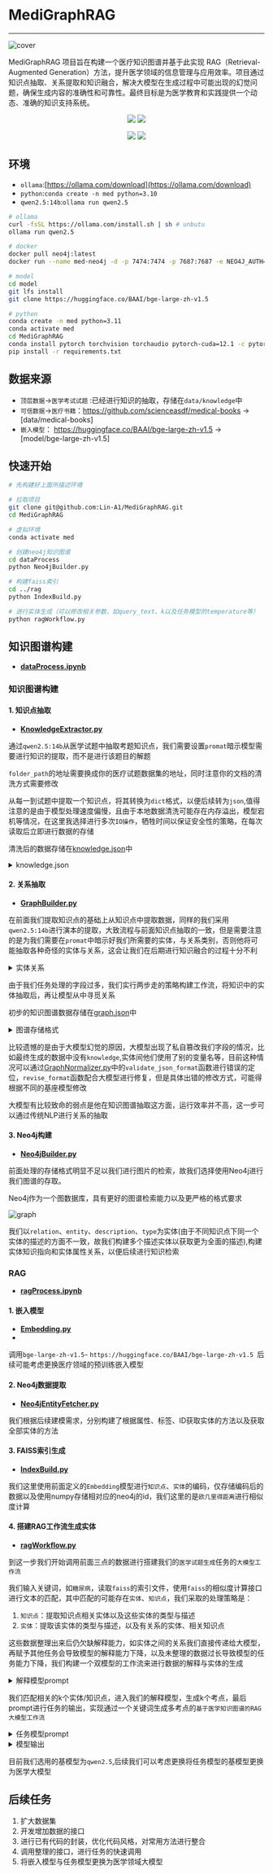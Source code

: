  # MediGraphRAG

------
![cover](data/cover.png)

MediGraphRAG 项目旨在构建一个医疗知识图谱并基于此实现 RAG（Retrieval-Augmented Generation）方法，提升医学领域的信息管理与应用效率。项目通过知识点抽取、关系提取和知识融合，解决大模型在生成过程中可能出现的幻觉问题，确保生成内容的准确性和可靠性。最终目标是为医学教育和实践提供一个动态、准确的知识支持系统。

<div align='center'>
     <p>
        <a href='https://github.com/Lin-A1/MediGraphRAG'><img src='https://img.shields.io/badge/Project-Page-Green'></a>
        <img src='https://img.shields.io/github/stars/Lin-A1/MediGraphRAG?color=green&style=social' />
     </p>
     <p>
        <img src="https://img.shields.io/badge/python-3.10-blue">
        <img src="https://img.shields.io/badge/ollama-available-blue">
    </p>
</div>


## 环境
- `ollama`:[https://ollama.com/download](https://ollama.com/download)
- `python`:`conda create -n med python=3.10`
- `qwen2.5:14b`:`ollama run qwen2.5`

```sh
# ollama
curl -fsSL https://ollama.com/install.sh | sh # unbutu
ollama run qwen2.5

# docker
docker pull neo4j:latest
docker run --name med-neo4j -d -p 7474:7474 -p 7687:7687 -e NEO4J_AUTH=neo4j/test neo4j:latest

# model
cd model
git lfs install
git clone https://huggingface.co/BAAI/bge-large-zh-v1.5

# python
conda create -n med python=3.11
conda activate med
cd MediGraphRAG
conda install pytorch torchvision torchaudio pytorch-cuda=12.1 -c pytorch -c nvidia
pip install -r requirements.txt
```

## 数据来源

- `顶层数据`->`医学考试试题` :已经进行知识的抽取，存储在`data/knowledge`中
- `可信数据`->`医疗书籍`：https://github.com/scienceasdf/medical-books -> [data/medical-books]
- `嵌入模型`： https://huggingface.co/BAAI/bge-large-zh-v1.5 -> [model/bge-large-zh-v1.5]

## 快速开始
```bash
# 先构建好上面所描述环境

# 拉取项目
git clone git@github.com:Lin-A1/MediGraphRAG.git
cd MediGraphRAG

# 虚拟环境
conda activate med

# 创建neo4j知识图谱
cd dataProcess
python Neo4jBuilder.py

# 构建faiss索引
cd ../rag
python IndexBuild.py

# 进行实体生成（可以修改相关参数，如query_text、k以及任务模型的temperature等）
python ragWorkflow.py
```

## 知识图谱构建

- **[dataProcess.ipynb](dataProcess/dataProcess.ipynb)**

### 知识图谱构建

#### 1. 知识点抽取

- **[KnowledgeExtractor.py](dataProcess/KnowledgeExtractor.py)**

通过`qwen2.5:14b`从医学试题中抽取考题知识点，我们需要设置`promat`暗示模型需要进行知识的提取，而不是进行该题目的解题

`folder_path`的地址需要换成你的医疗试题数据集的地址，同时注意你的文档的清洗方式需要修改

从每一到试题中提取一个知识点，将其转换为`dict`格式，以便后续转为`json`,值得注意的是由于模型处理速度偏慢，且由于本地数据清洗可能存在内存溢出，模型宕机等情况，在这里我选择进行多次`IO操作`，牺牲时间以保证安全性的策略，在每次读取后立即进行数据的存储

清洗后的数据存储在[knowledge.json](data/knowledge/knowledge.json)中

<details>
<summary> knowledge.json </summary>
    
 ```json
 [
    {
        "knowledge": "急性造血停滞的特点包括突然出现的全血细胞减少、网织红细胞可降至零以及骨髓中可见巨大原红细胞。此病通常在无血液病的患者中发生，且其病程常呈自限性，在适当的支持治疗下可以自然恢复。因此选项A（均发生于无血液病的患者）不符合急性造血停滞的特点。"
    },
    {
        "knowledge": "老年人行走时不慎滑倒后出现右髋部疼痛、局部压痛及下肢短缩和外旋畸形，提示可能发生髋部损伤。根据症状描述，最可能的诊断是股骨转子间骨折。此部位骨折的特点包括短缩外旋畸形，且患者的年龄和跌倒方式增加了此类骨折的可能性。其他选项如髋关节脱位、髋臼骨折等虽然也可能导致类似的局部表现，但结合患者的具体体征，B项更符合临床实际情况。"
    },
    {
        "knowledge": "梗阻性黄疸的B超诊断最直接证据是肝内胆管普遍扩张以及胆总管直径增大。选项A中的描述‘肝内胆管普遍扩张，胆总管直径1.5cm’符合这一特征。因此，A是最直接的支持梗阻性黄疸诊断的结果。"
    }
  ]
  
 ```
</details>
   
#### 2. 关系抽取

- **[GraphBuilder.py](dataProcess/GraphBuilder.py)**

在前面我们提取知识点的基础上从知识点中提取数据，同样的我们采用`qwen2.5:14b`进行演本的提取，大致流程与前面知识点抽取的一致，但是需要注意的是为我们需要在`promat`中暗示好我们所需要的实体，与关系类别，否则他将可能抽取各种奇怪的实体与关系，这会让我们在后期进行知识融合的过程十分不利

<details>
<summary> 实体关系 </summary>

```json
- 实体字段
疾病（Disease）：疾病名称、疾病编码（如ICD-10）、描述、分类（如慢性病、传染病等）。
药物（Drug）：药物名称、剂量、适应症、禁忌、常见副作用。
症状（Symptom）：症状名称、描述、严重程度、出现频率。
治疗方法（Treatment）：治疗方案、方法（如手术、药物治疗）、疗效、适应症。
检查项目（Test）：检查名称、目的、结果范围、相关疾病。

- 关系字段
疾病与症状：哪些症状与哪些疾病相关联（例如，咳嗽与肺炎）。
疾病与药物：哪些药物用于治疗特定疾病（例如，阿莫西林用于治疗细菌感染）。
症状与检查项目：某些症状需要进行哪些检查（例如，咳嗽需要进行胸部X光）。
药物与副作用：药物可能引起的副作用（例如，阿司匹林可能导致胃肠不适）。

关系应当包括但不限于以下：["导致症状", "伴随症状", "治疗方法", "疗效", "风险因素", "保护因素", "检查方法", "检查指标", "高发人群", "易感人群", "药物治疗", "药物副作用", "病理表现", "生物标志物", "发生率", "预后因素", "病因", "传播途径", "预防措施", "生活方式影响", "相关疾病", "诊断标准", "自然病程", "临床表现", "并发症", "危险信号", "遗传因素", "环境因素", "生活方式干预", "治疗费用", "治疗反应", "康复措施", "心理影响", "社会影响"]

```

</details>

由于我们任务处理的字段过多，我们实行两步走的策略构建工作流，将知识中的实体抽取后，再让模型从中寻觅关系
 
初步的知识图谱数据存储在[graph.json](data/knowledge/graph.json)中

<details>
<summary> 图谱存储格式 </summary>
    
```json
{
  "knowledge": "胰岛素是调节血糖水平的重要激素，胰腺是其主要分泌腺体。",
  "entities": [
    {
      "entity": "胰岛素",
      "type": "激素",
      "description": "调节血糖水平的激素"
    },
    {
      "entity": "血糖水平",
      "type": "生理指标",
      "description": "血液中的葡萄糖含量"
    },
    {
      "entity": "胰腺",
      "type": "器官",
      "description": "分泌胰岛素的腺体"
    }
  ],
  "relation": [
    {
      "entity1": "胰岛素",
      "relation": "调节",
      "entity2": "血糖水平"
    },
    {
      "entity1": "胰岛素",
      "relation": "主要分泌腺体",
      "entity2": "胰腺"
    }
  ]
}

```
    
</details>
    
    
比较遗憾的是由于大模型幻觉的原因，大模型出现了私自篡改我们字段的情况，比如最终生成的数据中没有`knowledge`,实体间他们使用了别的变量名等，目前这种情况可以通过[GraphNormalizer.py](dataProcess/GraphNormalizer.py)中的`validate_json_format`函数进行错误的定位，`revise_format`函数配合大模型进行修复，但是具体出错的修改方式，可能得根据不同的基座模型修改

大模型有比较致命的弱点是他在知识图谱抽取这方面，运行效率并不高，这一步可以通过传统NLP进行关系的抽取

#### 3. Neo4j构建

- **[Neo4jBuilder.py](dataProcess/Neo4jBuilder.py)**
  
前面处理的存储格式明显不足以我们进行图片的检索，故我们选择使用Neo4j进行我们图谱的存取。

Neo4j作为一个图数据库，具有更好的图谱检索能力以及更严格的格式要求

![graph](data/graph.png)

我们以`relation`、`entity`、`description`、`type`为实体(由于不同知识点下同一个实体的描述的方面不一致，故我们构建多个描述实体以获取更为全面的描述),构建实体知识指向和实体属性关系，以便后续进行知识检索

### RAG

- **[ragProcess.ipynb](rag/ragProcess.ipynb)**

#### 1. 嵌入模型

- **[Embedding.py](rag/Embedding.py)**
- 
调用`bge-large-zh-v1.5`- `https://huggingface.co/BAAI/bge-large-zh-v1.5 `后续可能考虑更换医疗领域的预训练嵌入模型

#### 2. Neo4j数据提取

- **[Neo4jEntityFetcher.py](rag/Neo4jEntityFetcher.py)**

我们根据后续建模需求，分别构建了根据属性、标签、ID获取实体的方法以及获取全部实体的方法

#### 3. FAISS索引生成

- **[IndexBuild.py](rag/IndexBuild.py)**

我们这里使用前面定义的`Embedding`模型进行`知识点`、`实体`的编码，仅存储编码后的数据以及使用numpy存储相对应的neo4j的id，我们这里的是`欧几里得距离`进行相似度计算

#### 4. 搭建RAG工作流生成实体

- **[ragWorkflow.py](rag/ragWorkflow.py)**

到这一步我们开始调用前面三点的数据进行搭建我们的`医学试题生成`任务的`大模型工作流`

我们输入关键词，如`糖尿病`，读取`faiss`的索引文件，使用`faiss`的相似度计算接口进行文本的匹配，其中匹配的可能存在`实体`、`知识点`，我们采取的处理策略是：

1. `知识点`：提取知识点相关实体以及这些实体的类型与描述
2. `实体`：提取该实体的类型与描述，以及有关系的实体、相关知识点

这些数据整理出来后仍欠缺解释能力，如实体之间的关系我们直接传递给大模型，再赋予其他任务会导致模型的解释能力下降，以及未整理的数据过长导致模型的任务能力下降，我们构建一个双模型的工作流来进行数据的解释与实体的生成

<details>
<summary> 解释模型prompt </summary>
    
 ```
    你是医学领域的专业大学教授，现在需要你根据我给你的数据描述出这段数据表达的知识点

    **输出要求:**
    
    - 我发给你的内容中包括我需要描述的知识点、以及与他有关的实体与实体的解释
    - 我给你的内容中的描述、类型、相关知识点、以及与他有关的实体可能有多种，你需要完整的描述
    - 你仅需要描述相关内容，不需要额外拓展
    - 尽量以严谨的科学口吻描述完整的描述
    - 返回内容为一段话即可，不需要复杂的格式
  
 ```
</details>

我们匹配相关的k个实体/知识点，进入我们的解释模型，生成k个考点，最后prompt进行任务的输出，实现通过一个关键词生成多考点的`基于医学知识图谱的RAG大模型工作流`


<details>
<summary> 任务模型prompt </summary>
    
```
    你是医学领域的专业大学教授，现在需要你根据我传递给你的知识点构建一道选择题

    **输出要求:**
    
    - 我发给你的内容是相关需要生成的试题的知识点
    - 你需要从我发给你的知识库中选择部分作为这道题目的主要考点
    - 你需要确保你给的题目具有逻辑性且有唯一正确答案
    - 你需要返回题目、选项、答案、解析
    - 题目的表达形式可以有多种
    - 确保输出是紧凑格式的有效JSON格式，不包含任何其他解释、转义符、换行符或反斜杠
    
    **知识库内容:**
    {knowledge}

    **输出案例：**
    
    {{
      "topic": "往无任何神经系统症状，8小时前突发剧烈头痛，伴喷射状呕吐，肢体活动无障碍。应首选以下哪种检查",
      "options": {{
          "A": "头颅X线平片",
          "B": "穿颅多普勒",
          "C": "CT",
          "D": "MRI"
        }},
        "answer":"C",
        "parse":"血液溢出血管后形成血肿，大量的X线吸收系数明显高于脑实质的血红蛋白积聚在一起，CT图像上表现为高密度病灶，CT值多高于60Hu。"
    }}

```
</details>



<details>
<summary> 模型输出 </summary>
    
```
{'topic': '对于糖尿病患者而言，在治疗过程中若出现酮症酸中毒，应首选以下哪种治疗方法', 'options': {'A': '口服降糖药', 'B': '静脉输注葡萄糖加胰岛素', 'C': '口服补液盐', 'D': '使用胰岛素泵'}, 'answer': 'B', 'parse': '酮症酸中毒是糖尿病急性并发症之一，需要紧急处理。通过静脉输注葡萄糖和胰岛素可以迅速降低血糖水平并纠正酸中毒状态，因此是最优选择。口服降糖药或补液盐在当前情况下可能无法有效控制病情，而使用胰岛素泵虽然有效但并非首选方案。'}

{'topic': '患者出现阵发性高血压、血尿和糖尿等症状，最可能的原因是', 'options': {'A': '糖尿病', 'B': '膀胱嗜铬细胞瘤', 'C': '肾结石', 'D': '高血压病'}, 'answer': 'B', 'parse': '根据描述的症状（阵发性高血压、血尿和糖尿），这些症状与肿瘤导致的激素分泌增加有关，因此最可能的原因是膀胱嗜铬细胞瘤。糖尿病通常表现为持续性的高血糖和多饮多尿等症状，而肾结石主要引起剧烈腰痛或侧腹疼痛，高血压病则不常伴有血尿和糖尿的症状。'}

{'topic': '糖尿病肾病的主要治疗方法不包括以下哪一项', 'options': {'A': '控制血压', 'B': '低蛋白饮食', 'C': '使用糖皮质激素', 'D': '控制血糖'}, 'answer': 'C', 'parse': '在糖尿病肾病的治疗中，不推荐使用糖皮质激素。正确的治疗方法包括控制血压、低蛋白饮食和控制血糖等措施以减缓肾脏损害进程。'}
```
</details>




目前我们选用的基模型为`qwen2.5`,后续我们可以考虑更换将任务模型的基模型更换为医学大模型

## 后续任务

1. 扩大数据集
2. 开发增加数据的接口
3. 进行已有代码的封装，优化代码风格，对常用方法进行整合
4. 调用整理的接口，进行任务的快速调用
5. 将嵌入模型与任务模型更换为医学领域大模型















